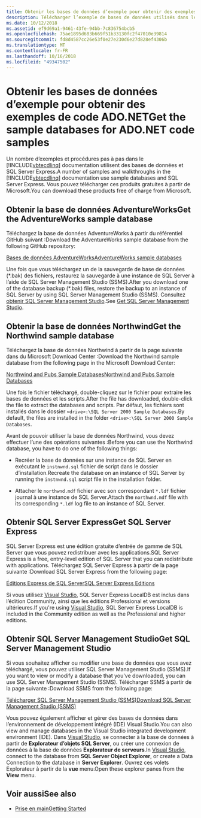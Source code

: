 ```yaml
---
title: Obtenir les bases de données d’exemple pour obtenir des exemples de code ADO.NET
description: Télécharger l’exemple de bases de données utilisés dans les exemples de code dans la documentation ADO.NET, ainsi que les outils SQL Server et de gestion
ms.date: 10/12/2018
ms.assetid: ef9d69a1-9461-43fe-94bb-7c836754bcb5
ms.openlocfilehash: 75ae1895d683b669f51b33130fc2f47010e39814
ms.sourcegitcommit: fd8d4587cc26e53f0e27e230d6e27d828ef4306b
ms.translationtype: MT
ms.contentlocale: fr-FR
ms.lasthandoff: 10/16/2018
ms.locfileid: "49347502"
---
```

# <a name="get-the-sample-databases-for-adonet-code-samples"></a><span data-ttu-id="2cf9f-103">Obtenir les bases de données d’exemple pour obtenir des exemples de code ADO.NET</span><span class="sxs-lookup"><span data-stu-id="2cf9f-103">Get the sample databases for ADO.NET code samples</span></span>

<span data-ttu-id="2cf9f-104">Un nombre d’exemples et procédures pas à pas dans le [!INCLUDE[vbtecdlinq](../../../../../../includes/vbtecdlinq-md.md)] documentation utilisent des bases de données et SQL Server Express.</span><span class="sxs-lookup"><span data-stu-id="2cf9f-104">A number of samples and walkthroughs in the [!INCLUDE[vbtecdlinq](../../../../../../includes/vbtecdlinq-md.md)] documentation use sample databases and SQL Server Express.</span></span> <span data-ttu-id="2cf9f-105">Vous pouvez télécharger ces produits gratuites à partir de Microsoft.</span><span class="sxs-lookup"><span data-stu-id="2cf9f-105">You can download these products free of charge from Microsoft.</span></span>

## <a name="get-the-adventureworks-sample-database"></a><span data-ttu-id="2cf9f-106">Obtenir la base de données AdventureWorks</span><span class="sxs-lookup"><span data-stu-id="2cf9f-106">Get the AdventureWorks sample database</span></span>

<span data-ttu-id="2cf9f-107">Téléchargez la base de données AdventureWorks à partir du référentiel GitHub suivant :</span><span class="sxs-lookup"><span data-stu-id="2cf9f-107">Download the AdventureWorks sample database from the following GitHub repository:</span></span>

[<span data-ttu-id="2cf9f-108">Bases de données AdventureWorks</span><span class="sxs-lookup"><span data-stu-id="2cf9f-108">AdventureWorks sample databases</span></span>](https://github.com/Microsoft/sql-server-samples/releases/tag/adventureworks)

<span data-ttu-id="2cf9f-109">Une fois que vous téléchargez un de la sauvegarde de base de données (\*.bak) des fichiers, restaurez la sauvegarde à une instance de SQL Server à l’aide de SQL Server Management Studio (SSMS).</span><span class="sxs-lookup"><span data-stu-id="2cf9f-109">After you download one of the database backup (\*.bak) files, restore the backup to an instance of SQL Server by using SQL Server Management Studio (SSMS).</span></span> <span data-ttu-id="2cf9f-110">Consultez [obtenir SQL Server Management Studio](#get_ssms).</span><span class="sxs-lookup"><span data-stu-id="2cf9f-110">See [Get SQL Server Management Studio](#get_ssms).</span></span>

## <a name="get-the-northwind-sample-database"></a><span data-ttu-id="2cf9f-111">Obtenir la base de données Northwind</span><span class="sxs-lookup"><span data-stu-id="2cf9f-111">Get the Northwind sample database</span></span>

<span data-ttu-id="2cf9f-112">Téléchargez la base de données Northwind à partir de la page suivante dans du Microsoft Download Center :</span><span class="sxs-lookup"><span data-stu-id="2cf9f-112">Download the Northwind sample database from the following page in the Microsoft Download Center:</span></span>

[<span data-ttu-id="2cf9f-113">Northwind and Pubs Sample Databases</span><span class="sxs-lookup"><span data-stu-id="2cf9f-113">Northwind and Pubs Sample Databases</span></span>](https://go.microsoft.com/fwlink?linkid=64296)

<span data-ttu-id="2cf9f-114">Une fois le fichier téléchargé, double-cliquez sur le fichier pour extraire les bases de données et les scripts.</span><span class="sxs-lookup"><span data-stu-id="2cf9f-114">After the file has downloaded, double-click the file to extract the databases and scripts.</span></span> <span data-ttu-id="2cf9f-115">Par défaut, les fichiers sont installés dans le dossier `<drive>:\SQL Server 2000 Sample Databases`.</span><span class="sxs-lookup"><span data-stu-id="2cf9f-115">By default, the files are installed in the folder `<drive>:\SQL Server 2000 Sample Databases`.</span></span>

<span data-ttu-id="2cf9f-116">Avant de pouvoir utiliser la base de données Northwind, vous devez effectuer l’une des opérations suivantes :</span><span class="sxs-lookup"><span data-stu-id="2cf9f-116">Before you can use the Northwind database, you have to do one of the following things:</span></span>

- <span data-ttu-id="2cf9f-117">Recréer la base de données sur une instance de SQL Server en exécutant le `instnwnd.sql` fichier de script dans le dossier d’installation.</span><span class="sxs-lookup"><span data-stu-id="2cf9f-117">Recreate the database on an instance of SQL Server by running the `instnwnd.sql` script file in the installation folder.</span></span>

- <span data-ttu-id="2cf9f-118">Attacher le `northwnd.mdf` fichier avec son correspondant `*.ldf` fichier journal à une instance de SQL Server.</span><span class="sxs-lookup"><span data-stu-id="2cf9f-118">Attach the `northwnd.mdf` file with its corresponding `*.ldf` log file to an instance of SQL Server.</span></span>

## <a name="get_sql"></a> <span data-ttu-id="2cf9f-119">Obtenir SQL Server Express</span><span class="sxs-lookup"><span data-stu-id="2cf9f-119">Get SQL Server Express</span></span>

<span data-ttu-id="2cf9f-120">SQL Server Express est une édition gratuite d’entrée de gamme de SQL Server que vous pouvez redistribuer avec les applications.</span><span class="sxs-lookup"><span data-stu-id="2cf9f-120">SQL Server Express is a free, entry-level edition of SQL Server that you can redistribute with applications.</span></span> <span data-ttu-id="2cf9f-121">Téléchargez SQL Server Express à partir de la page suivante :</span><span class="sxs-lookup"><span data-stu-id="2cf9f-121">Download SQL Server Express from the following page:</span></span>
  
[<span data-ttu-id="2cf9f-122">Éditions Express de SQL Server</span><span class="sxs-lookup"><span data-stu-id="2cf9f-122">SQL Server Express Editions</span></span>](https://www.microsoft.com/sql-server/sql-server-editions-express)

<span data-ttu-id="2cf9f-123">Si vous utilisez [Visual Studio](https://www.visualstudio.com/downloads/?utm_medium=microsoft&utm_source=docs.microsoft.com&utm_campaign=button+cta&utm_content=download+vs2017), SQL Server Express LocalDB est inclus dans l’édition Community, ainsi que les éditions Professional et versions ultérieures.</span><span class="sxs-lookup"><span data-stu-id="2cf9f-123">If you're using [Visual Studio](https://www.visualstudio.com/downloads/?utm_medium=microsoft&utm_source=docs.microsoft.com&utm_campaign=button+cta&utm_content=download+vs2017), SQL Server Express LocalDB is included in the Community edition as well as the Professional and higher editions.</span></span>  

## <a name="get_ssms"></a> <span data-ttu-id="2cf9f-124">Obtenir SQL Server Management Studio</span><span class="sxs-lookup"><span data-stu-id="2cf9f-124">Get SQL Server Management Studio</span></span>
<span data-ttu-id="2cf9f-125">Si vous souhaitez afficher ou modifier une base de données que vous avez téléchargé, vous pouvez utiliser SQL Server Management Studio (SSMS).</span><span class="sxs-lookup"><span data-stu-id="2cf9f-125">If you want to view or modify a database that you've downloaded, you can use SQL Server Management Studio (SSMS).</span></span> <span data-ttu-id="2cf9f-126">Télécharger SSMS à partir de la page suivante :</span><span class="sxs-lookup"><span data-stu-id="2cf9f-126">Download SSMS from the following page:</span></span>

[<span data-ttu-id="2cf9f-127">Télécharger SQL Server Management Studio (SSMS)</span><span class="sxs-lookup"><span data-stu-id="2cf9f-127">Download SQL Server Management Studio (SSMS)</span></span>](/sql/ssms/download-sql-server-management-studio-ssms) 

<span data-ttu-id="2cf9f-128">Vous pouvez également afficher et gérer des bases de données dans l’environnement de développement intégré (IDE) Visual Studio.</span><span class="sxs-lookup"><span data-stu-id="2cf9f-128">You can also view and manage databases in the Visual Studio integrated development environment (IDE).</span></span> <span data-ttu-id="2cf9f-129">Dans [Visual Studio](https://www.visualstudio.com/downloads/?utm_medium=microsoft&utm_source=docs.microsoft.com&utm_campaign=button+cta&utm_content=download+vs2017), se connecter à la base de données à partir de **Explorateur d’objets SQL Server**, ou créer une connexion de données à la base de données **Explorateur de serveurs**.</span><span class="sxs-lookup"><span data-stu-id="2cf9f-129">In [Visual Studio](https://www.visualstudio.com/downloads/?utm_medium=microsoft&utm_source=docs.microsoft.com&utm_campaign=button+cta&utm_content=download+vs2017), connect to the database from **SQL Server Object Explorer**, or create a Data Connection to the database in **Server Explorer**.</span></span> <span data-ttu-id="2cf9f-130">Ouvrez ces volets Explorateur à partir de la **vue** menu.</span><span class="sxs-lookup"><span data-stu-id="2cf9f-130">Open these explorer panes from the **View** menu.</span></span>
  
## <a name="see-also"></a><span data-ttu-id="2cf9f-131">Voir aussi</span><span class="sxs-lookup"><span data-stu-id="2cf9f-131">See also</span></span>

- [<span data-ttu-id="2cf9f-132">Prise en main</span><span class="sxs-lookup"><span data-stu-id="2cf9f-132">Getting Started</span></span>](../../../../../../docs/framework/data/adonet/sql/linq/getting-started.md)
